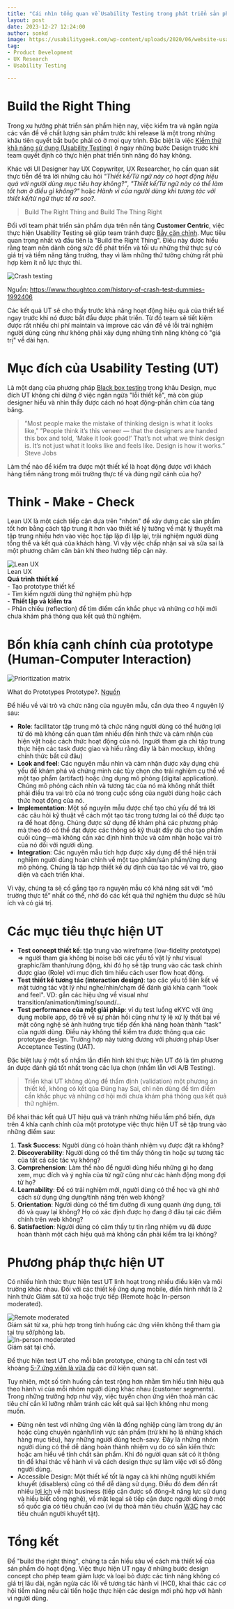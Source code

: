 ```yaml
---
title: "Cái nhìn tổng quan về Usability Testing trong phát triển sản phẩm"
layout: post
date: 2023-12-27 12:24:00
author: sonkd
image: https://usabilitygeek.com/wp-content/uploads/2020/06/website-usability-testing.width-750.png
tag:
- Product Development
- UX Research
- Usability Testing

---
```


# Build the Right Thing

Trong xu hướng phát triển sản phẩm hiện nay, việc kiểm tra và ngăn ngừa các vấn đề về chất lượng sản phẩm trước khi release là một trong những khâu tiên quyết bắt buộc phải có ở mọi quy trình. Đặc biệt là việc [Kiểm thử khả năng sử dụng (Usability Testing)](https://www.nngroup.com/articles/usability-testing-101/) ở ngay những bước Design trước khi team quyết định có thực hiện phát triển tính năng đó hay không.

Khác với UI Designer hay UX Copywriter, UX Researcher, họ cần quan sát thực tiễn để trả lời những câu hỏi *"Thiết kế/Từ ngữ này có hoạt động hiệu quả với người dùng mục tiêu hay không?"*, *"Thiết kế/Từ ngữ này có thể làm tốt hơn ở điều gì không?"* hoặc *Hành vi của người dùng khi tương tác với thiết kế/từ ngữ thực tế ra sao?*.

> Build The Right Thing and Build The Thing Right

Đối với team phát triển sản phẩm dựa trên nền tảng **Customer Centric**, việc thực hiện Usability Testing sẽ giúp team tránh được [Bẫy căn chỉnh](https://sloanreview.mit.edu/article/avoiding-the-alignment-trap-in-it/). Mục tiêu quan trọng nhất và đầu tiên là "Build the Right Thing". Điều này được hiểu rằng team nên dành công sức để phát triển và tối ưu những thứ thực sự có giá trị và tiềm năng tăng trưởng, thay vì làm những thứ tưởng chừng rất phù hợp kèm ít nỗ lực thực thi.

![Crash testing](https://www.thoughtco.com/thmb/zUrqtdatkRyw40uwI6ORHVw5lIs=/1500x0/filters:no_upscale():max_bytes(150000):strip_icc():format(webp)/GettyImages-104574305-5b5b7e6cc9e77c0050acfb52.jpg)
<figcaption class="caption">Nguồn: <a href="https://www.thoughtco.com/history-of-crash-test-dummies-1992406">https://www.thoughtco.com/history-of-crash-test-dummies-1992406</a></figcaption>

Các kết quả UT sẽ cho thấy trước khả năng hoạt động hiệu quả của thiết kế ngay trước khi nó được bắt đầu được phát triển. Từ đó team sẽ tiết kiệm được rất nhiều chi phí maintain và improve các vấn đề về lỗi trải nghiệm người dùng cũng như không phải xây dựng những tính năng không có "giá trị" về dài hạn.

# Mục đích của Usability Testing (UT)

Là một dạng của phương pháp [Black box testing](https://en.wikipedia.org/wiki/Black-box_testing) trong khâu Design, mục đích UT không chỉ dừng ở việc ngăn ngừa "lỗi thiết kế", mà còn giúp designer hiểu và nhìn thấy được cách nó hoạt động-phần chìm của tảng băng.

> ”Most people make the mistake of thinking design is what it looks like,” ”People think it’s this veneer — that the designers are handed this box and told, ‘Make it look good!’ That’s not what we think design is. It’s not just what it looks like and feels like. Design is how it works.”
Steve Jobs

Làm thế nào để kiểm tra được một thiết kế là hoạt động được với khách hàng tiềm năng trong môi trường thực tế và đúng ngữ cảnh của họ?

# Think - Make - Check

Lean UX là một cách tiếp cận dựa trên "nhóm" để xây dựng các sản phẩm tốt hơn bằng cách tập trung ít hơn vào thiết kế lý tưởng về mặt lý thuyết mà tập trung nhiều hơn vào việc học tập lặp đi lặp lại, trải nghiệm người dùng tổng thể và kết quả của khách hàng. Vì vậy việc chấp nhận sai và sửa sai là một phương châm căn bản khi theo hướng tiếp cận này.

<div class="side-by-side">
    <div class="toleft">
        <img class="image" src="https://www.hotjar.com/_next/image/?url=https%3A%2F%2Fimages.ctfassets.net%2Flh3zuq09vnm2%2FNaCA0Jd5EtPxApQ6XI6Tb%2Fc44579a8e9c01a70a4317a34bb44d10e%2FCopy20of200120Featured20image.width-1500.jpg&w=946&q=75" alt="Lean UX">
        <figcaption class="caption">Lean UX</figcaption>
    </div>
    <div class="toright">
        <b>Quá trình thiết kế</b><br>
        - Tạo prototype thiết kế<br>
        - Tìm kiếm người dùng thử nghiệm phù hợp<br>
        - <b>Thiết lập và kiểm tra</b><br>
        - Phản chiếu (reflection) để tìm điểm cần khắc phục và những cơ hội mới chưa khám phá thông qua kết quả thử nghiệm.
    </div>
</div>

# Bốn khía cạnh chính của prototype (Human-Computer Interaction)
![Prioritization matrix](/assets/img/blog/4-principles-of-prototype.png)
 <figcaption class="caption">What do Prototypes Prototype?. <a href="https://hci.stanford.edu/courses/cs294h/2006/readings/houde-prototypes-97.pdf">Nguồn</a></figcaption>

Để hiểu về vài trò và chức năng của nguyên mẫu, cần dựa theo 4 nguyên lý sau:
- **Role**: facilitator tập trung mô tả chức năng người dùng có thể hưởng lợi từ đó mà không cần quan tâm nhiều đến hình thức và cảm nhận của hiện vật hoặc cách thức hoạt động của nó. (người tham gia chỉ tập trung thực hiện các task được giao và hiểu rằng đây là bản mockup, không chính thức bất cứ đâu)
- **Look and feel**: Các nguyên mẫu nhìn và cảm nhận được xây dựng chủ yếu để khám phá và chứng minh các tùy chọn cho trải nghiệm cụ thể về một tạo phẩm (artifact) hoặc ứng dụng mô phỏng (digital application). Chúng mô phỏng cách nhìn và tương tác của nó mà không nhất thiết phải điều tra vai trò của nó trong cuộc sống của người dùng hoặc cách thức hoạt động của nó.
- **Implementation**: Một số nguyên mẫu được chế tạo chủ yếu để trả lời các câu hỏi kỹ thuật về cách một tạo tác trong tương lai có thể được tạo ra để hoạt động. Chúng được sử dụng để khám phá các phương pháp mà theo đó có thể đạt được các thông số kỹ thuật đầy đủ cho tạo phẩm cuối cùng—mà không cần xác định hình thức và cảm nhận hoặc vai trò của nó đối với người dùng.
- **Integration**: Các nguyên mẫu tích hợp được xây dựng để thể hiện trải nghiệm người dùng hoàn chỉnh về một tạo phẩm/sản phẩm/ứng dụng mô phỏng. Chúng là tập hợp thiết kế dự định của tạo tác về vai trò, giao diện và cách triển khai.

Vì vậy, chúng ta sẽ cố gắng tạo ra nguyên mẫu có khả năng sát với “mô trường thực tế” nhất có thể, nhờ đó các kết quả thử nghiệm thu được sẽ hữu ích và có giá trị.

# Các mục tiêu thực hiện UT
- **Test concept thiết kế**: tập trung vào wireframe (low-fidelity prototype) => người tham gia không bị noise bởi các yếu tố vật lý như visual graphic/âm thanh/rung động, khi đó họ sẽ tập trung vào các task chính được giao (Role) với mục đích tìm hiểu cách user flow hoạt động.
- **Test thiết kế tương tác (interaction design)**: tạo các yếu tố liên kết về mặt tương tác vật lý như nghe/nhìn/chạm để đánh giá khía cạnh “look and feel". VD: gắn các hiệu ứng về visual như transition/animation/timing/sound/...
- **Test performance của một giải pháp**: ví dụ test luồng eKYC với ứng dụng mobile app, độ trễ về sự phản hồi cũng như tỷ lệ xử lý thất bại về mặt công nghệ sẽ ảnh hưởng trực tiếp đến khả năng hoàn thành “task” của người dùng. Điều này không thể kiểm tra được thông qua các prototype design. Trường hợp này tương đương với phương pháp User Acceptance Testing (UAT).

Đặc biệt lưu ý một số nhầm lẫn điển hình khi thực hiện UT đó là tìm phương án được đánh giá tốt nhất trong các lựa chọn (nhầm lẫn với A/B Testing).

> Triển khai UT không dùng để thẩm định (validation) một phương án thiết kế, không có kết qủa Đúng hay Sai, chỉ nên dùng để tìm điểm cần khắc phục và những cơ hội mới chưa khám phá thông qua kết quả thử nghiệm.

Để khai thác kết quả UT hiệu quả và tránh những hiểu lầm phổ biến, dựa trên 4 khía cạnh chính của một prototype việc thực hiện UT sẽ tập trung vào những điểm sau:
1. **Task Success**: Người dùng có hoàn thành nhiệm vụ được đặt ra không?
2. **Discoverability**: Người dùng có thể tìm thấy thông tin hoặc sự tương tác của tất cả các tác vụ không?
3. **Comprehension**: Làm thế nào để người dùng hiểu những gì họ đang xem, mục đích và ý nghĩa của từ ngữ cũng như các hành động mong đợi từ họ?
4. **Learnability**: Để có trải nghiệm mới, người dùng có thể học và ghi nhớ cách sử dụng ứng dụng/tính năng trên web không?
5. **Orientation**: Người dùng có thể tìm đường đi xung quanh ứng dụng, tới đó và quay lại không? Họ có xác định được họ đang ở đâu tại các điểm chính trên web không?
6. **Satisfaction**: Người dùng có cảm thấy tự tin rằng nhiệm vụ đã được hoàn thành một cách hiệu quả mà không cần phải kiểm tra lại không?

# Phương pháp thực hiện UT

Có nhiều hình thức thực hiện test UT linh hoạt trong nhiều điều kiện và môi trường khác nhau. Đối với các thiết kế ứng dụng mobile, điển hình nhất là 2 hình thức Giám sát từ xa hoặc trực tiếp (Remote hoặc In-person moderated).

<div class="side-by-side">
    <div class="toleft">
        <img class="image" src="/assets/img/photo_wall/unmoderated.jpg" alt="Remote moderated">
        <figcaption class="caption">Giám sát từ xa, phù hợp trong tình huống các ứng viên không thể tham gia tại trụ sở/phòng lab.</figcaption>
    </div>
    <div class="toright">
        <img class="image" src="/assets/img/blog/in-person-moderated.jpeg" alt="In-person moderated">
        <figcaption class="caption">Giám sát tại chỗ.</figcaption>
    </div>
</div>

Để thực hiện test UT cho mỗi bản prototype, chúng ta chỉ cần test với khoảng [5-7 ứng viên là vừa đủ](https://www.nngroup.com/articles/why-you-only-need-to-test-with-5-users/) các dữ kiện quan sát.

Tuy nhiên, một số tình huống cần test rộng hơn nhằm tìm hiểu tính hiệu quả theo hành vi của mỗi nhóm người dùng khác nhau (customer segments). Trong những trường hợp như vậy, việc tuyển chọn ứng viên thoả mãn các tiêu chí cần kĩ lưỡng nhằm tránh các kết quả sai lệch không như mong muốn.

- Đừng nên test với những ứng viên là đồng nghiệp cùng làm trong dự án hoặc cùng chuyên ngành/lĩnh vực sản phẩm (trừ khi họ là những khách hàng mục tiêu), hay những người dùng tech-savy. Đây là những nhóm người dùng có thể dễ dàng hoàn thành nhiệm vụ do có sẵn kiến thức hoặc am hiểu về tính chất sản phẩm. Khi đó người quan sát có ít thông tin để khai thác về hành vi và cách design thực sự làm việc với số đông người dùng.
- Accessible Design: Một thiết kế tốt là ngay cả khi những người khiếm khuyết (disablers) cũng có thể dễ dàng sử dụng. Điều đó đem đến rất nhiều [lợi ích](https://www.interaction-design.org/literature/article/3-reasons-why-accessible-design-is-good-for-all) về mặt business (tiếp cận được số đông-ít năng lực sử dụng và hiểu biết công nghệ), về mặt legal sẽ tiếp cận được người dùng ở một số quốc gia có tiêu chuẩn cao (ví dụ thoả mãn tiêu chuẩn [W3C](https://www.w3.org/standards/about/) hay các tiêu chuẩn người khuyết tật).

# Tổng kết

Để "build the right thing", chúng ta cần hiểu sâu về cách mà thiết kế của sản phẩm đó hoạt động. Việc thực hiện UT ngay ở những bước design concept cho phép team giảm lược và loại bỏ được các tính năng không có giá trị lâu dài, ngăn ngừa các lỗi về tương tác hành vi (HCI), khai thác các cơ hội tiềm năng nếu cải tiến hoặc thực hiện các design mới phù hợp với hành vi người dùng.